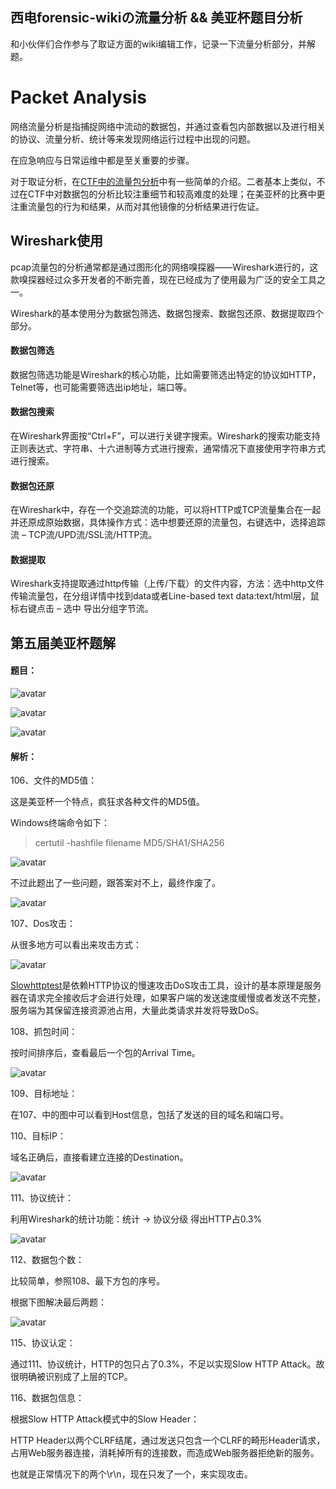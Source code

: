 ## 西电forensic-wikiの流量分析 && 美亚杯题目分析

和小伙伴们合作参与了取证方面的wiki编辑工作，记录一下流量分析部分，并解题。

# Packet Analysis

网络流量分析是指捕捉网络中流动的数据包，并通过查看包内部数据以及进行相关的协议、流量分析、统计等来发现网络运行过程中出现的问题。

在应急响应与日常运维中都是至关重要的步骤。

对于取证分析，在[CTF中的流量包分析](https://wiki.x10sec.org/misc/traffic/introduction/)中有一些简单的介绍。二者基本上类似，不过在CTF中对数据包的分析比较注重细节和较高难度的处理；在美亚杯的比赛中更注重流量包的行为和结果，从而对其他镜像的分析结果进行佐证。
<!-- more -->
## Wireshark使用

pcap流量包的分析通常都是通过图形化的网络嗅探器——Wireshark进行的，这款嗅探器经过众多开发者的不断完善，现在已经成为了使用最为广泛的安全工具之一。

Wireshark的基本使用分为数据包筛选、数据包搜索、数据包还原、数据提取四个部分。

#### 数据包筛选

数据包筛选功能是Wireshark的核心功能，比如需要筛选出特定的协议如HTTP，Telnet等，也可能需要筛选出ip地址，端口等。

#### 数据包搜索

在Wireshark界面按“Ctrl+F”，可以进行关键字搜索。Wireshark的搜索功能支持正则表达式、字符串、十六进制等方式进行搜索，通常情况下直接使用字符串方式进行搜索。

#### 数据包还原

在Wireshark中，存在一个交追踪流的功能，可以将HTTP或TCP流量集合在一起并还原成原始数据，具体操作方式：选中想要还原的流量包，右键选中，选择追踪流 – TCP流/UPD流/SSL流/HTTP流。

#### 数据提取

Wireshark支持提取通过http传输（上传/下载）的文件内容，方法：选中http文件传输流量包，在分组详情中找到data或者Line-based text data:text/html层，鼠标右键点击 – 选中 导出分组字节流。

## 第五届美亚杯题解

#### 题目：

![avatar](https://k1ng0fic3.github.io/images/w1ki4.png)

![avatar](https://k1ng0fic3.github.io/images/w1ki2.png)

![avatar](https://k1ng0fic3.github.io/images/w1ki3.png)

#### 解析：

106、文件的MD5值：

这是美亚杯一个特点，疯狂求各种文件的MD5值。

Windows终端命令如下：

>certutil -hashfile filename MD5/SHA1/SHA256

![avatar](https://k1ng0fic3.github.io/images/w1ki1.png)

不过此题出了一些问题，跟答案对不上，最终作废了。

![avatar](https://k1ng0fic3.github.io/images/w1ki5.png)

107、Dos攻击：

从很多地方可以看出来攻击方式：

![avatar](https://k1ng0fic3.github.io/images/w1ki6.png)

[Slowhttptest](https://github.com/shekyan/slowhttptest)是依赖HTTP协议的慢速攻击DoS攻击工具，设计的基本原理是服务器在请求完全接收后才会进行处理，如果客户端的发送速度缓慢或者发送不完整，服务端为其保留连接资源池占用，大量此类请求并发将导致DoS。

108、抓包时间：

按时间排序后，查看最后一个包的Arrival Time。

![avatar](https://k1ng0fic3.github.io/images/w1ki7.png)

109、目标地址：

在107、中的图中可以看到Host信息，包括了发送的目的域名和端口号。

110、目标IP：

域名正确后，直接看建立连接的Destination。

![avatar](https://k1ng0fic3.github.io/images/w1ki8.png)

111、协议统计：

利用Wireshark的统计功能：统计 → 协议分级 得出HTTP占0.3%

![avatar](https://k1ng0fic3.github.io/images/w1ki9.png)

112、数据包个数：

比较简单，参照108、最下方包的序号。

根据下图解决最后两题：

![avatar](https://k1ng0fic3.github.io/images/w1ki10.png)

115、协议认定：

通过111、协议统计，HTTP的包只占了0.3%，不足以实现Slow HTTP Attack。故很明确被识别成了上层的TCP。

116、数据包信息：

根据Slow HTTP Attack模式中的Slow Header：

HTTP Header以两个CLRF结尾，通过发送只包含一个CLRF的畸形Header请求，占用Web服务器连接，消耗掉所有的连接数，而造成Web服务器拒绝新的服务。

也就是正常情况下的两个\r\n，现在只发了一个，来实现攻击。